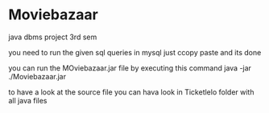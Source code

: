 # Moviebazaar
java dbms project
3rd sem

you need to run the given sql queries in mysql 
just ccopy paste and its done 

you can run the MOviebazaar.jar file by executing this command
java -jar ./Moviebazaar.jar 

to have a look at the source file you can hava look in Ticketlelo folder with all java files
